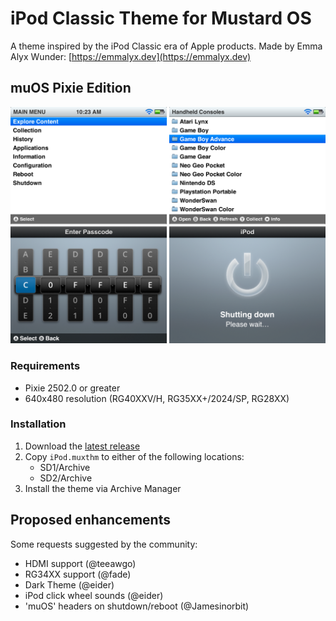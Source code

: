 # iPod Classic Theme for Mustard OS
A theme inspired by the iPod Classic era of Apple products. Made by Emma Alyx Wunder: 
[https://emmalyx.dev](https://emmalyx.dev)

## muOS Pixie Edition
![Screenshots](docs/previews.png)

### Requirements
* Pixie 2502.0 or greater
* 640x480 resolution (RG40XXV/H, RG35XX+/2024/SP, RG28XX)

### Installation
1. Download the [latest release](../../releases/latest)
2. Copy `iPod.muxthm` to either of the following locations:
   * SD1/Archive
   * SD2/Archive
3. Install the theme via Archive Manager

## Proposed enhancements
Some requests suggested by the community:
* HDMI support (@teeawgo)
* RG34XX support (@fade)
* Dark Theme (@eider)
* iPod click wheel sounds (@eider)
* 'muOS' headers on shutdown/reboot (@Jamesinorbit)